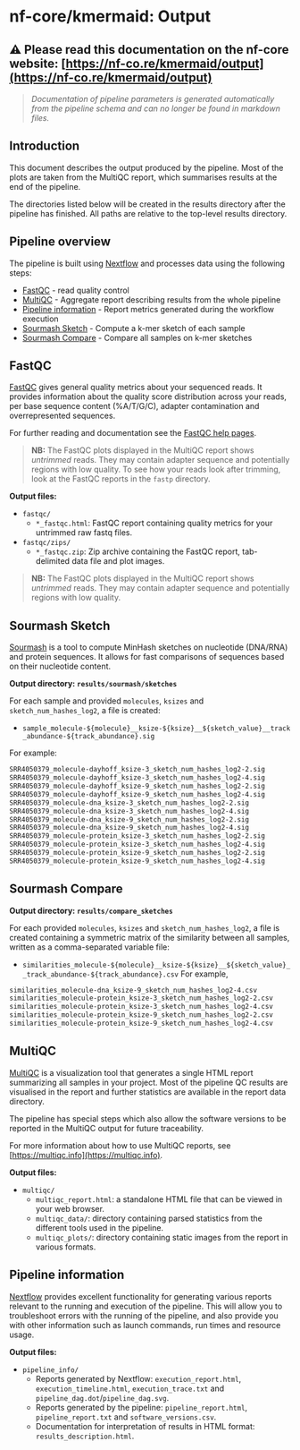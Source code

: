 # nf-core/kmermaid: Output

## :warning: Please read this documentation on the nf-core website: [https://nf-co.re/kmermaid/output](https://nf-co.re/kmermaid/output)

> _Documentation of pipeline parameters is generated automatically from the pipeline schema and can no longer be found in markdown files._

## Introduction

This document describes the output produced by the pipeline. Most of the plots are taken from the MultiQC report, which summarises results at the end of the pipeline.

The directories listed below will be created in the results directory after the pipeline has finished. All paths are relative to the top-level results directory.

## Pipeline overview

The pipeline is built using [Nextflow](https://www.nextflow.io/)
and processes data using the following steps:


- [FastQC](#fastqc) - read quality control
- [MultiQC](#multiqc) - Aggregate report describing results from the whole pipeline
- [Pipeline information](#pipeline-information) - Report metrics generated during the workflow execution
- [Sourmash Sketch](#sourmash-sketch) - Compute a k-mer sketch of each sample
- [Sourmash Compare](#sourmash-compare) - Compare all samples on k-mer sketches

## FastQC

[FastQC](http://www.bioinformatics.babraham.ac.uk/projects/fastqc/) gives general quality metrics about your sequenced reads. It provides information about the quality score distribution across your reads, per base sequence content (%A/T/G/C), adapter contamination and overrepresented sequences.

For further reading and documentation see the [FastQC help pages](http://www.bioinformatics.babraham.ac.uk/projects/fastqc/Help/).

> **NB:** The FastQC plots displayed in the MultiQC report shows _untrimmed_ reads. They may contain adapter sequence and potentially regions with low quality. To see how your reads look after trimming, look at the FastQC reports in the `fastp` directory.

**Output files:**

- `fastqc/`
  - `*_fastqc.html`: FastQC report containing quality metrics for your untrimmed raw fastq files.
- `fastqc/zips/`
  - `*_fastqc.zip`: Zip archive containing the FastQC report, tab-delimited data file and plot images.

> **NB:** The FastQC plots displayed in the MultiQC report shows _untrimmed_ reads. They may contain adapter sequence and potentially regions with low quality.

## Sourmash Sketch

[Sourmash](https://sourmash.readthedocs.io/en/latest/) is a tool to compute MinHash sketches on nucleotide (DNA/RNA) and protein sequences. It allows for fast comparisons of sequences based on their nucleotide content.

**Output directory: `results/sourmash/sketches`**

For each sample and provided `molecules`, `ksizes` and `sketch_num_hashes_log2`, a file is created:

- `sample_molecule-${molecule}__ksize-${ksize}__${sketch_value}__track_abundance-${track_abundance}.sig`

For example:

```bash
SRR4050379_molecule-dayhoff_ksize-3_sketch_num_hashes_log2-2.sig
SRR4050379_molecule-dayhoff_ksize-3_sketch_num_hashes_log2-4.sig
SRR4050379_molecule-dayhoff_ksize-9_sketch_num_hashes_log2-2.sig
SRR4050379_molecule-dayhoff_ksize-9_sketch_num_hashes_log2-4.sig
SRR4050379_molecule-dna_ksize-3_sketch_num_hashes_log2-2.sig
SRR4050379_molecule-dna_ksize-3_sketch_num_hashes_log2-4.sig
SRR4050379_molecule-dna_ksize-9_sketch_num_hashes_log2-2.sig
SRR4050379_molecule-dna_ksize-9_sketch_num_hashes_log2-4.sig
SRR4050379_molecule-protein_ksize-3_sketch_num_hashes_log2-2.sig
SRR4050379_molecule-protein_ksize-3_sketch_num_hashes_log2-4.sig
SRR4050379_molecule-protein_ksize-9_sketch_num_hashes_log2-2.sig
SRR4050379_molecule-protein_ksize-9_sketch_num_hashes_log2-4.sig
```

## Sourmash Compare

**Output directory: `results/compare_sketches`**

For each provided `molecules`, `ksizes` and `sketch_num_hashes_log2`, a file is created containing a symmetric matrix of the similarity between all samples, written as a comma-separated variable file:

- `similarities_molecule-${molecule}__ksize-${ksize}__${sketch_value}__track_abundance-${track_abundance}.csv`
  For example,

```bash
similarities_molecule-dna_ksize-9_sketch_num_hashes_log2-4.csv
similarities_molecule-protein_ksize-3_sketch_num_hashes_log2-2.csv
similarities_molecule-protein_ksize-3_sketch_num_hashes_log2-4.csv
similarities_molecule-protein_ksize-9_sketch_num_hashes_log2-2.csv
similarities_molecule-protein_ksize-9_sketch_num_hashes_log2-4.csv
```

## MultiQC

[MultiQC](http://multiqc.info) is a visualization tool that generates a single HTML report summarizing all samples in your project. Most of the pipeline QC results are visualised in the report and further statistics are available in the report data directory.

The pipeline has special steps which also allow the software versions to be reported in the MultiQC output for future traceability.

For more information about how to use MultiQC reports, see [https://multiqc.info](https://multiqc.info).

**Output files:**

- `multiqc/`
  - `multiqc_report.html`: a standalone HTML file that can be viewed in your web browser.
  - `multiqc_data/`: directory containing parsed statistics from the different tools used in the pipeline.
  - `multiqc_plots/`: directory containing static images from the report in various formats.

## Pipeline information

[Nextflow](https://www.nextflow.io/docs/latest/tracing.html) provides excellent functionality for generating various reports relevant to the running and execution of the pipeline. This will allow you to troubleshoot errors with the running of the pipeline, and also provide you with other information such as launch commands, run times and resource usage.

**Output files:**

- `pipeline_info/`
  - Reports generated by Nextflow: `execution_report.html`, `execution_timeline.html`, `execution_trace.txt` and `pipeline_dag.dot`/`pipeline_dag.svg`.
  - Reports generated by the pipeline: `pipeline_report.html`, `pipeline_report.txt` and `software_versions.csv`.
  - Documentation for interpretation of results in HTML format: `results_description.html`.
